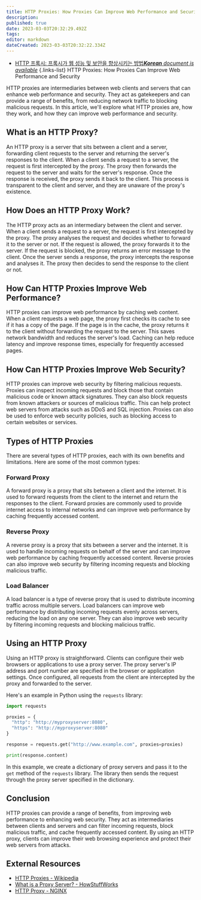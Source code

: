 ```yaml
---
title: HTTP Proxies: How Proxies Can Improve Web Performance and Security
description: 
published: true
date: 2023-03-03T20:32:29.492Z
tags: 
editor: markdown
dateCreated: 2023-03-03T20:32:22.334Z
---
```


- [HTTP 프록시: 프록시가 웹 성능 및 보안을 향상시키는 방법***Korean** document is available*](/ko/Knowledge-base/Network/http-proxies-how-proxies-can-improve-web-performance-and-security)
{.links-list}
HTTP Proxies: How Proxies Can Improve Web Performance and Security

HTTP proxies are intermediaries between web clients and servers that can enhance web performance and security. They act as gatekeepers and can provide a range of benefits, from reducing network traffic to blocking malicious requests. In this article, we'll explore what HTTP proxies are, how they work, and how they can improve web performance and security.

## What is an HTTP Proxy?

An HTTP proxy is a server that sits between a client and a server, forwarding client requests to the server and returning the server's responses to the client. When a client sends a request to a server, the request is first intercepted by the proxy. The proxy then forwards the request to the server and waits for the server's response. Once the response is received, the proxy sends it back to the client. This process is transparent to the client and server, and they are unaware of the proxy's existence.

## How Does an HTTP Proxy Work?

The HTTP proxy acts as an intermediary between the client and server. When a client sends a request to a server, the request is first intercepted by the proxy. The proxy analyses the request and decides whether to forward it to the server or not. If the request is allowed, the proxy forwards it to the server. If the request is blocked, the proxy returns an error message to the client. Once the server sends a response, the proxy intercepts the response and analyses it. The proxy then decides to send the response to the client or not.

## How Can HTTP Proxies Improve Web Performance?

HTTP proxies can improve web performance by caching web content. When a client requests a web page, the proxy first checks its cache to see if it has a copy of the page. If the page is in the cache, the proxy returns it to the client without forwarding the request to the server. This saves network bandwidth and reduces the server's load. Caching can help reduce latency and improve response times, especially for frequently accessed pages.

## How Can HTTP Proxies Improve Web Security?

HTTP proxies can improve web security by filtering malicious requests. Proxies can inspect incoming requests and block those that contain malicious code or known attack signatures. They can also block requests from known attackers or sources of malicious traffic. This can help protect web servers from attacks such as DDoS and SQL injection. Proxies can also be used to enforce web security policies, such as blocking access to certain websites or services.

## Types of HTTP Proxies

There are several types of HTTP proxies, each with its own benefits and limitations. Here are some of the most common types:

### Forward Proxy

A forward proxy is a proxy that sits between a client and the internet. It is used to forward requests from the client to the internet and return the responses to the client. Forward proxies are commonly used to provide internet access to internal networks and can improve web performance by caching frequently accessed content.

### Reverse Proxy

A reverse proxy is a proxy that sits between a server and the internet. It is used to handle incoming requests on behalf of the server and can improve web performance by caching frequently accessed content. Reverse proxies can also improve web security by filtering incoming requests and blocking malicious traffic.

### Load Balancer

A load balancer is a type of reverse proxy that is used to distribute incoming traffic across multiple servers. Load balancers can improve web performance by distributing incoming requests evenly across servers, reducing the load on any one server. They can also improve web security by filtering incoming requests and blocking malicious traffic.

## Using an HTTP Proxy

Using an HTTP proxy is straightforward. Clients can configure their web browsers or applications to use a proxy server. The proxy server's IP address and port number are specified in the browser or application settings. Once configured, all requests from the client are intercepted by the proxy and forwarded to the server.

Here's an example in Python using the `requests` library:

```python
import requests

proxies = {
  "http": "http://myproxyserver:8080",
  "https": "http://myproxyserver:8080"
}

response = requests.get("http://www.example.com", proxies=proxies)

print(response.content)
```

In this example, we create a dictionary of proxy servers and pass it to the `get` method of the `requests` library. The library then sends the request through the proxy server specified in the dictionary.

## Conclusion

HTTP proxies can provide a range of benefits, from improving web performance to enhancing web security. They act as intermediaries between clients and servers and can filter incoming requests, block malicious traffic, and cache frequently accessed content. By using an HTTP proxy, clients can improve their web browsing experience and protect their web servers from attacks.

## External Resources

- [HTTP Proxies - Wikipedia](https://en.wikipedia.org/wiki/Proxy_server#Web_proxy_servers)
- [What is a Proxy Server? - HowStuffWorks](https://computer.howstuffworks.com/firewall.htm)
- [HTTP Proxy - NGINX](https://www.nginx.com/resources/glossary/http-proxy/)